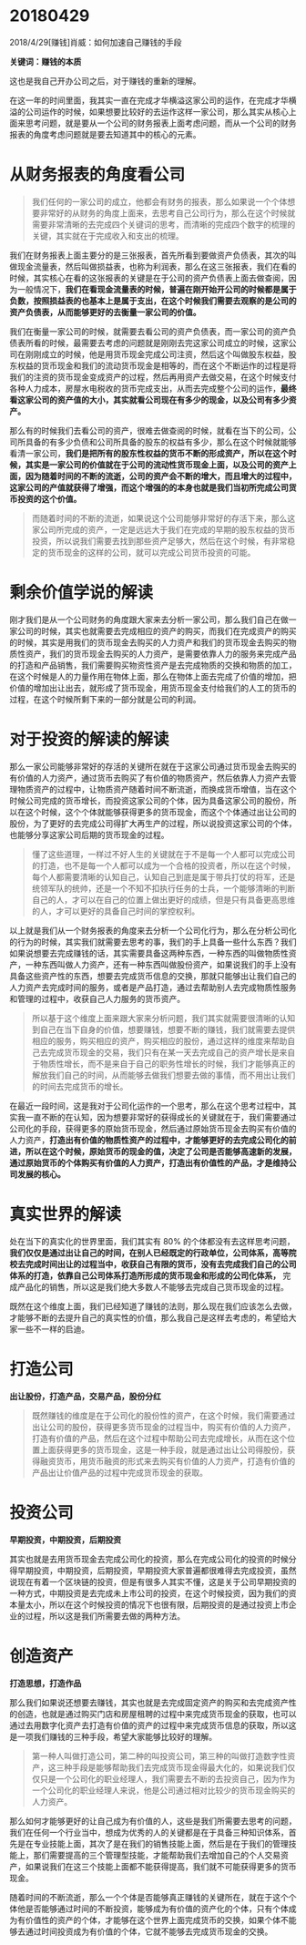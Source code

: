 # 20180429

2018/4/29[赚钱]肖威：如何加速自己赚钱的手段

**关键词：赚钱的本质**

这也是我自己开办公司之后，对于赚钱的重新的理解。


在这一年的时间里面，我其实一直在完成才华横溢这家公司的运作，在完成才华横溢的公司运作的时候，如果想要比较好的去运作这样一家公司，那么其实从核心上面来思考问题，就是要从一个公司的财务报表上面考虑问题，而从一个公司的财务报表的角度考虑问题就是要去知道其中的核心的元素。

# 从财务报表的角度看公司

>我们任何的一家公司的成立，他都会有财务的报表，那么如果说一个个体想要非常好的从财务的角度上面来，去思考自己公司行为，那么在这个时候就需要非常清晰的去完成四个关键词的思考，而清晰的完成四个数字的梳理的关键，其实就在于完成收入和支出的梳理。


我们在财务报表上面主要分的是三张报表，首先所看到要做资产负债表，其次的叫做现金流量表，然后叫做损益表，也称为利润表，那么在这三张报表，我们在看的时候，其实核心在看的这张报表的关键是在于公司的资产负债表上面去做查阅，因为一般情况下，**我们在看现金流量表的时候，普遍在刚开始开公司的时候都是属于负数，按照损益表的也基本上是属于支出，在这个时候我们需要去观察的是公司的资产负债表，从而能够更好的去衡量一家公司的价值。**


我们在衡量一家公司的时候，就需要去看公司的资产负债表，而一家公司的资产负债表所看的时候，最需要去考虑的问题就是刚刚去完这家公司成立的时候，这家公司在刚刚成立的时候，他是用货币现金完成公司注资，然后这个叫做股东权益，股东权益的货币现金和我们的流动货币现金是相等的，而在这个不断运作的过程是将我们的注资的货币现金变成资产的过程，然后再用资产去做交易，在这个时候支付各种人力成本，房屋水电税收的货币完成支出，从而去完成整个公司的运作，**最终看这家公司的资产值的大小，其实就看公司现在有多少的现金，以及公司有多少资产。**

那么有的时候我们去看公司的资产，很难去做查阅的时候，就看在当下的公司，公司所具备的有多少负债和公司所具备的股东的权益有多少，那么在这个时候就能够看清一家公司，**我们是把所有的股东性权益的货币不断的形成资产，所以在这个时候，其实是一家公司的价值就在于公司的流动性货币现金上面，以及公司的资产上面，因为随着时间的不断的流逝，公司的资产会不断的增大，而且增大的过程中，这家公司的产值就获得了增强，而这个增强的的本身也就是我们当初所完成公司货币投资的这个价值。**


>而随着时间的不断的流逝，如果说这个公司能够非常好的存活下来，那么这家公司所完成的资产，一定是远远大于我们在完成的早期的股东权益的货币投资，所以说我们需要去找到那些资产足够大，然后在这个时候，有非常稳定的货币现金的这样的公司，就可以完成公司货币投资的可能。

# 剩余价值学说的解读

刚才我们是从一个公司财务的角度跟大家来去分析一家公司，那么我们自己在做一家公司的时候，其实也就需要去完成相应的资产的购买，而我们在完成资产的购买的时候，其实是用我们的货币现金去购买的人力资产和我们的货币现金去购买的物质性资产，我们的货币现金去购买的人力资产，是需要依靠人力的服务来完成产品的打造和产品销售，我们需要购买物资性资产是去完成物质的交换和物质的加工，在这个时候是人的力量作用在物体上面，那么在物体上面去完成了价值的增加，把价值的增加出让出去，就形成了货币现金，用货币现金支付给我们的人工的货币的过程，在这个时候所剩下来的一部分就是公司的利润。

# 对于投资的解读的解读

那么一家公司能够非常好的存活的关键所在就在于这家公司通过货币现金去购买的有价值的人力资产，通过货币去购买了有价值的物质资产，然后依靠人力资产去管理物质资产的过程中，让物质资产随着时间不断流逝，而换成货币增值，当在这个时候公司完成的货币增长，而投资这家公司的个体，因为具备这家公司的股份，所以在这个时候，这个个体就能够获得更多的货币现金，而这个个体通过出让公司的股份，为了更好的去完成公司得扩大再生产的过程，所以说投资这家公司的个体，也能够分享这家公司后期的货币现金的过程。

>懂了这些道理，一样过不好人生的关键就在于不是每一个人都可以完成公司的打造，也不是每一个人都可以成为一个合格的投资者，所以在这个时候，每个人都需要清晰的认知自己，认知自己到底是属于带兵打仗的将军，还是统领军队的统帅，还是一个不知不扣执行任务的士兵，一个能够清晰的判断自己的人，才可以在自己的位置上做出更好的成绩，但是只有具备更高思维的人，才可以更好的具备自己时间的掌控权利。

以上就是我们从一个财务报表的角度来去分析一个公司化行为，那么在分析公司化的行为的时候，其实我们就需要去思考的事，我们的手上具备一些什么东西？我们如果说想要去完成赚钱的话，其实需要具备这两种东西，一种东西的叫做物质性资产，一种东西叫做人力资产，还有一种东西叫做股份资产，如果说我们的手上没有具备这些资产性的东西，想要去完成货币信息的交换，那就只能够出让我们自己的人力资产去完成时间的服务，或者是产品打造，通过去帮助别人去完成物质性服务和管理的过程中，收获自己人力服务的货币资产。


>所以基于这个维度上面来跟大家来分析问题，我们其实就需要很清晰的认知到自己在当下自身的价值，想要赚钱，想要不断的赚钱，我们就需要去提供相应的服务，购买相应的资产，购买相应的股份，通过这样的维度来帮助自己去完成货币现金的交易，我们只有在某一天去完成自己的资产增长是来自于物质性增长，而不是来自于自己的职务性增长的时候，我们才能够真正的解放我们自己的时间，从而能够去做我们想要去做的事情，而不用出让我们的时间去完成货币的增长。


在最近一段时间，这是我对于公司化运作的一个思考，那么在这个思考过程中，其实我一直不断的在认知，因为想要非常好的获得成长的关键就在于，我们需要通过公司化的手段，获得更多的原始货币现金，然后通过原始货币现金去购买有价值的人力资产，**打造出有价值的物质性资产的过程中，才能够更好的去完成公司化的前进，所以在这个时候，原始货币的现金的值，决定了公司是否能够高速新的发展，通过原始货币的个体购买有价值的人力资产，打造出有价值性的产品，才是维持公司发展的核心。**

# 真实世界的解读

处在当下的真实化的世界里面，我们其实有 80% 的个体都没有去这样思考问题，**我们仅仅是通过出让自己的时间，在别人已经既定的行政单位，公司体系，高等院校去完成时间出让的过程当中，收获自己有限的货币，没有去完成我们自己的公司体系的打造，依靠自己公司体系打造所形成的货币现金和形成的公司化体系，** 完成产品化的销售，所以这是我们绝大多数人不能够去完成自己货币现金的过程。


既然在这个维度上面，我们已经知道了赚钱的法则，那么现在我们应该怎么去做，才能够不断的去提升自己的真实性的价值，那么我自己是这样去考虑的，希望给大家一些不一样的启迪。


# 打造公司

**出让股份，打造产品，交易产品，股份分红**

>既然赚钱的维度是在于公司化的股份性的资产，在这个时候，我们需要通过出让公司的股份，获得更多货币现金的过程当中，购买有价值的人力资产，打造有价值的产品，然后在这个过程中帮助公司去完成增长，从而在这个位置上面获得更多的货币现金，这是一种手段，就是通过出让公司得股份，获得融资货币，用货币融资的形式来去购买有价值的人力资产，打造有价值的产品出让价值产品的过程中完成货币现金的获取。

# 投资公司

**早期投资，中期投资，后期投资**

其实也就是去用货币现金去完成公司化的投资，那么在完成公司化的投资的时候分得早期投资，中期投资，后期投资，早期投资大家普遍都很难得去完成投资，虽然说现在有着一个区块链的投资，但是有很多人其实不懂，这是关于公司早期投资的一种方式，中期投资是去完成未上市公司的投资，在这个时候投资，因为我们的资本量太小，所以在这个时候投资的情况下也很有限，后期投资的是通过投资上市企业的过程，所以这是我们所需要去做的两种方法。

# 创造资产

**打造思想，打造作品**

那么我们如果说还想要去赚钱，其实也就是去完成固定资产的购买和去完成资产性的创造，也就是通过购买门店和房屋租聘的过程中来完成货币现金的获取，也可以通过去用数字化资产去打造有价值的资产的过程中来完成货币信息的获取，所以这是一项我们赚钱的三种手段，希望大家能够比较好的理解。


>第一种人叫做打造公司，第二种的叫投资公司，第三种的叫做打造数字性资产，这三种手段是能够帮助我们去完成货币现金得最大化的，如果说我们仅仅只是一个公司化的职业经理人，我们需要去不断的去投资自己，因为作为一个公司化的职业经理人来说，他是公司通过相对比较少的货币现金购买的人力资产。


那么如何才能够更好的让自己成为有价值的人，这些是我们所需要去思考的问题，我们在任何一个行业当中，想成为优秀的人的关键都是在于具备三种知识体系，首先是在专业技能上面，其次了是在我们的销售技能上面，然后是在于我们的管理技能上，那们需要提高的三个管理型技能，才能帮助我们去增加自己的个人交易资产，如果说我们在这三个技能上面都不能获得提高，我们就不可能获得更多的货币现金。


随着时间的不断流逝，那么一个个体是否能够真正赚钱的关键所在，就在于这个个体他是否能够通过时间的不断投资，能够成为有价值的资产化的个体，只有个体成为有价值性的资产的个体，才能够在这个世界上面完成货币的交换，如果个体不能够去通过时间投资成为有价值的个体，它就不能够去完成货币现金的交换。
